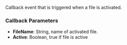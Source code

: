 Callback event that is triggered when a file is activated.

### Callback Parameters
- **FileName**: String, name of activated file.
- **Active**: Boolean, true if file is active